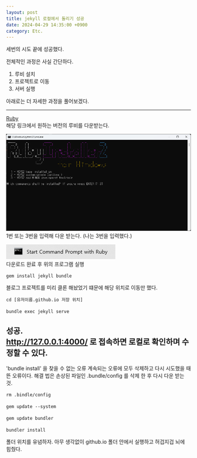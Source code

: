 ```yaml
---
layout: post
title: jekyll 로컬에서 돌리기 성공
date: 2024-04-29 14:35:00 +0900
category: Etc.
---
```

세번의 시도 끝에 성공했다.

전체적인 과정은 사실 간단하다.
1. 루비 설치
2. 프로젝트로 이동
3. 서버 실행

아래로는 더 자세한 과정을 풀어보겠다.

----
[Ruby](https://rubyinstaller.org/)  
해당 링크에서 원하는 버전의 루비를 다운받는다.

![img.png](/public/img/etc/img.png)    
1번 또는 3번을 입력해 다운 받는다. (나는 3번을 입력했다.)

![img.png](/public/img/etc/img_1.png)    
다운로드 완료 후 위의 프로그램 실행  
```
gem install jekyll bundle
```
블로그 프로젝트를 미리 클론 해놨었기 떄문에 해당 위치로 이동만 했다.
```
cd [유저이름.github.io 저장 위치]

bundle exec jekyll serve
```
성공.  
http://127.0.0.1:4000/ 로 접속하면 로컬로 확인하며 수정할 수 있다.
----
'bundle install' 을 찾을 수 없는 오류
계속되는 오류에 모두 삭제하고 다시 시도했을 때 뜬 오류이다.
해결 법은 손상된 파일인 .bundle/config 를 삭제 한 후 다시 다운 받는 것.
```
rm .bindle/config

gem update --system

gem update bundler

bundler install
```
폴더 위치를 유념하자. 아무 생각없이 github.io 폴더 안에서 실행하고 허겁지겁 뇌에 힘줬다.